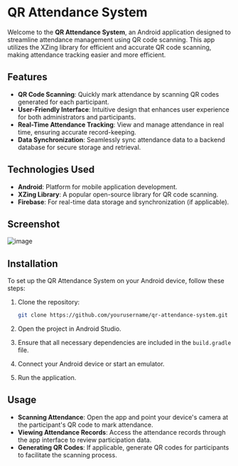 
# QR Attendance System

Welcome to the **QR Attendance System**, an Android application designed to streamline attendance management using QR code scanning. This app utilizes the XZing library for efficient and accurate QR code scanning, making attendance tracking easier and more efficient.

## Features

- **QR Code Scanning**: Quickly mark attendance by scanning QR codes generated for each participant.
- **User-Friendly Interface**: Intuitive design that enhances user experience for both administrators and participants.
- **Real-Time Attendance Tracking**: View and manage attendance in real time, ensuring accurate record-keeping.
- **Data Synchronization**: Seamlessly sync attendance data to a backend database for secure storage and retrieval.

## Technologies Used

- **Android**: Platform for mobile application development.
- **XZing Library**: A popular open-source library for QR code scanning.
- **Firebase**: For real-time data storage and synchronization (if applicable).

## Screenshot
![image](https://github.com/user-attachments/assets/70ac78e6-2671-4aac-a182-1a9c681c6154)

## Installation

To set up the QR Attendance System on your Android device, follow these steps:

1. Clone the repository:

   ```bash
   git clone https://github.com/yourusername/qr-attendance-system.git
   ```

2. Open the project in Android Studio.

3. Ensure that all necessary dependencies are included in the `build.gradle` file.

4. Connect your Android device or start an emulator.

5. Run the application.

## Usage

- **Scanning Attendance**: Open the app and point your device's camera at the participant's QR code to mark attendance.
- **Viewing Attendance Records**: Access the attendance records through the app interface to review participation data.
- **Generating QR Codes**: If applicable, generate QR codes for participants to facilitate the scanning process.
